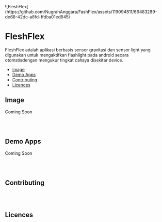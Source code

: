 <div width="100%">![FleshFlex](https://github.com/NugrahAnggara/FashFlex/assets/119094811/66483289-de68-42dc-a8fd-ffdba01ed945)</div>
<h1>FleshFlex</h1>
<p>FleshFlex adalah aplikasi berbasis sensor gravitasi dan sensor light yang digunakan untuk mengaktifkan flashlight pada android secara otomatisdengan mengukur tingkat cahaya disekitar device.</p>
<ul>
  <li><a href="#image">Image</a></li>
  <li><a href="#demo">Demo Apps</a></li>
  <li><a href="#contributing">Contributing</a></li>
  <li><a href="">Licences</a></li>
</ul>

<h2 id="image">Image</h2>
<p>Coming Soon</p>
<br><br>
<h2 id="demo">Demo Apps</h2>
<p>Coming Soon</p>
<br><br>
<h2 id="contributing">Contributing</h2>
<br><br>
<h2>Licences</h2>
